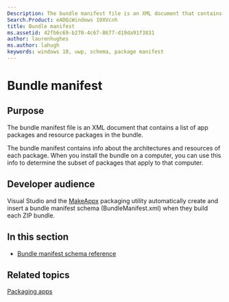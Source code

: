 ```yaml
---
Description: The bundle manifest file is an XML document that contains a list of app packages and resource packages in the bundle.
Search.Product: eADQiWindows 10XVcnh
title: Bundle manifest
ms.assetid: 42fb6c69-b278-4c67-8677-d19da91f3831
author: laurenhughes
ms.author: lahugh
keywords: windows 10, uwp, schema, package manifest
---
```


# Bundle manifest


## Purpose


The bundle manifest file is an XML document that contains a list of app packages and resource packages in the bundle.

The bundle manifest contains info about the architectures and resources of each package. When you install the bundle on a computer, you can use this info to determine the subset of packages that apply to that computer.

## Developer audience


Visual Studio and the [MakeAppx](https://msdn.microsoft.com/library/windows/desktop/hh446767) packaging utility automatically create and insert a bundle manifest schema (BundleManifest.xml) when they build each ZIP bundle.

## In this section


-   [Bundle manifest schema reference](../BundleManifestSchema/schema-root.md)

## Related topics


[Packaging apps](https://msdn.microsoft.com/library/windows/apps/mt270969)

 

 



